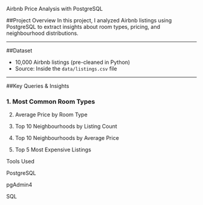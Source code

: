 Airbnb Price Analysis with PostgreSQL 

##Project Overview
In this project, I analyzed Airbnb listings using PostgreSQL to extract insights about room types, pricing, and neighbourhood distributions.

---

##Dataset
- 10,000 Airbnb listings (pre-cleaned in Python)
- Source: Inside the `data/listings.csv` file

---

##Key Queries & Insights

### 1. Most Common Room Types

2. Average Price by Room Type

3. Top 10 Neighbourhoods by Listing Count

4. Top 10 Neighbourhoods by Average Price

5. Top 5 Most Expensive Listings


Tools Used

PostgreSQL

pgAdmin4

SQL

